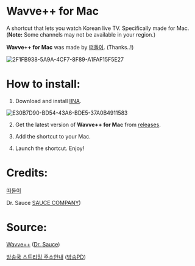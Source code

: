 # Wavve++ for Mac
A shortcut that lets you watch Korean live TV. Specifically made for Mac. (**Note:** Some channels may not be available in your region.)

**Wavve++ for Mac** was made by [떠돌이](https://opensea.kr/). (Thanks..!)

![2F1FB938-5A9A-4CF7-8F89-A1FAF15F5E27](https://user-images.githubusercontent.com/82555878/197349661-829e9460-8c80-41c3-9da1-4d10f57f3cee.png)
# How to install:

1. Download and install [IINA](https://iina.io).

![E30B7D90-BD54-43A6-BDE5-37A0B4911583](https://user-images.githubusercontent.com/82555878/196376569-038d00a4-aa2a-4c63-9b71-afdd6e5e1dfd.png)

2. Get the latest version of **Wavve++ for Mac** from [releases](https://github.com/Dr-Sauce/WavvePlusForMac/releases/).

3. Add the shortcut to your Mac.

4. Launch the shortcut. Enjoy!

# Credits:

[떠돌이](https://opensea.kr)

Dr. Sauce [SAUCE COMPANY](https://m.blog.naver.com/sauce2011))

# Source:

[Wavve++](https://github.com/Dr-Sauce/WavvePlusPlus) ([Dr. Sauce](https://m.blog.naver.com/sauce2011))

[방송국 스트리밍 주소안내](https://m.blog.naver.com/gjppjh09/222416011602) ([방송PD](https://m.blog.naver.com/gjppjh09))
